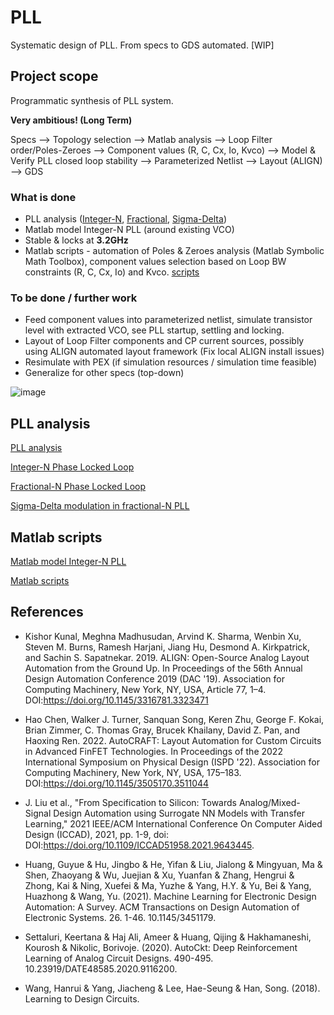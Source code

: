 # PLL
Systematic design of PLL. From specs to GDS automated. [WIP]

## Project scope

Programmatic synthesis of PLL system.

**Very ambitious! (Long Term)**

Specs --> Topology selection --> Matlab analysis --> Loop Filter order/Poles-Zeroes --> Component values (R, C, Cx, Io, Kvco) --> Model & Verify PLL closed loop stability --> Parameterized Netlist --> Layout (ALIGN) --> GDS


### What is done

* PLL analysis ([Integer-N](/Integer-N_PLL.md), [Fractional](/Fractional-N_PLL.md), [Sigma-Delta](/Sigma-Delta_PLL.md))
* Matlab model Integer-N PLL (around existing VCO)
* Stable & locks at **3.2GHz**
* Matlab scripts - automation of Poles & Zeroes analysis (Matlab Symbolic Math Toolbox), component values selection based on Loop BW constraints (R, C, Cx, Io) and Kvco. [scripts](/matlab)


### To be done / further work

* Feed component values into parameterized netlist, simulate transistor level with extracted VCO, see PLL startup, settling and locking.
* Layout of Loop Filter components and CP current sources, possibly using ALIGN automated layout framework (Fix local ALIGN install issues)
* Resimulate with PEX (if simulation resources / simulation time feasible)
* Generalize for other specs (top-down)


![image](https://user-images.githubusercontent.com/95447782/171378366-c615be31-f4d5-4b8e-9592-909750ed7b8f.png)



## PLL analysis

[PLL analysis](/PLL_analysis.md)

[Integer-N Phase Locked Loop](/Integer-N_PLL.md)

[Fractional-N Phase Locked Loop](/Fractional-N_PLL.md)

[Sigma-Delta modulation in fractional-N PLL](/Sigma-Delta_PLL.md)


 


## Matlab scripts

[Matlab model Integer-N PLL](/matlab/Matlab_Model_Integer-N_PLL.md) 

[Matlab scripts](/matlab)


## References

* Kishor Kunal, Meghna Madhusudan, Arvind K. Sharma, Wenbin Xu, Steven M. Burns, Ramesh Harjani, Jiang Hu, Desmond A. Kirkpatrick, and Sachin S. Sapatnekar. 2019. ALIGN: Open-Source Analog Layout Automation from the Ground Up. In Proceedings of the 56th Annual Design Automation Conference 2019 (DAC '19). Association for Computing Machinery, New York, NY, USA, Article 77, 1–4. DOI:https://doi.org/10.1145/3316781.3323471

* Hao Chen, Walker J. Turner, Sanquan Song, Keren Zhu, George F. Kokai, Brian Zimmer, C. Thomas Gray, Brucek Khailany, David Z. Pan, and Haoxing Ren. 2022. AutoCRAFT: Layout Automation for Custom Circuits in Advanced FinFET Technologies. In Proceedings of the 2022 International Symposium on Physical Design (ISPD '22). Association for Computing Machinery, New York, NY, USA, 175–183. DOI:https://doi.org/10.1145/3505170.3511044

* J. Liu et al., "From Specification to Silicon: Towards Analog/Mixed-Signal Design Automation using Surrogate NN Models with Transfer Learning," 2021 IEEE/ACM International Conference On Computer Aided Design (ICCAD), 2021, pp. 1-9, doi: DOI:https://doi.org/10.1109/ICCAD51958.2021.9643445.

* Huang, Guyue & Hu, Jingbo & He, Yifan & Liu, Jialong & Mingyuan, Ma & Shen, Zhaoyang & Wu, Juejian & Xu, Yuanfan & Zhang, Hengrui & Zhong, Kai & Ning, Xuefei & Ma, Yuzhe & Yang, H.Y. & Yu, Bei & Yang, Huazhong & Wang, Yu. (2021). Machine Learning for Electronic Design Automation: A Survey. ACM Transactions on Design Automation of Electronic Systems. 26. 1-46. 10.1145/3451179. 

* Settaluri, Keertana & Haj Ali, Ameer & Huang, Qijing & Hakhamaneshi, Kourosh & Nikolic, Borivoje. (2020). AutoCkt: Deep Reinforcement Learning of Analog Circuit Designs. 490-495. 10.23919/DATE48585.2020.9116200. 

* Wang, Hanrui & Yang, Jiacheng & Lee, Hae-Seung & Han, Song. (2018). Learning to Design Circuits. 
